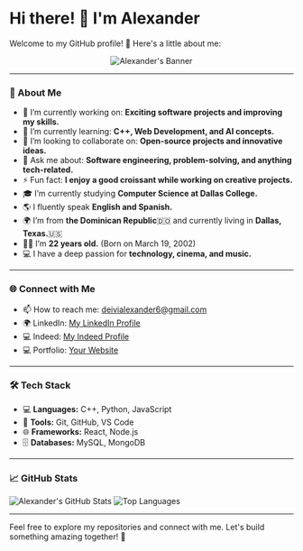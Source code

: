 # Hi there! 👋 I'm Alexander

Welcome to my GitHub profile! 🚀 Here's a little about me:

<p align="center">
  <img src="https://via.placeholder.com/800x200.png?text=Alexander" alt="Alexander's Banner" />
</p>

---

### 🌟 About Me
- 🔭 I’m currently working on: **Exciting software projects and improving my skills.**
- 🌱 I’m currently learning: **C++, Web Development, and AI concepts.**
- 👯 I’m looking to collaborate on: **Open-source projects and innovative ideas.**
- 💬 Ask me about: **Software engineering, problem-solving, and anything tech-related.**
- ⚡ Fun fact: **I enjoy a good croissant while working on creative projects.**
- 🎓 I’m currently studying **Computer Science at Dallas College.**
- 🌎 I fluently speak **English and Spanish.**
- 🌍 I’m from **the Dominican Republic**🇩🇴 and currently living in **Dallas, Texas.**🇺🇸
- 🧑‍🎓 I’m **22 years old.** (Born on March 19, 2002)
- 💻 I have a deep passion for **technology, cinema, and music.**

---

### 🌐 Connect with Me
- 📫 How to reach me: [deivialexander6@gmail.com](mailto:deivialexander6@gmail.com)
- 🌍 LinkedIn: [My LinkedIn Profile](https://www.linkedin.com/in/deivi-serrata-7789b2236)
- 💻 Indeed: [My Indeed Profile](https://profile.indeed.com/?hl=en_US&co=US&from=gnav-homepage)
- 💻 Portfolio: [Your Website](https://yourwebsite.com)

---

### 🛠️ Tech Stack
- 💻 **Languages:** C++, Python, JavaScript
- 🔧 **Tools:** Git, GitHub, VS Code
- 🌐 **Frameworks:** React, Node.js
- 🗄️ **Databases:** MySQL, MongoDB

---

### 📈 GitHub Stats
![Alexander's GitHub Stats](https://github-readme-stats.vercel.app/api?username=Alexandercs19&show_icons=true&theme=radical)
![Top Languages](https://github-readme-stats.vercel.app/api/top-langs/?username=Alexandercs19&layout=compact&theme=radical)

---

Feel free to explore my repositories and connect with me. Let's build something amazing together! 🌟
